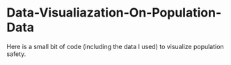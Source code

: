 # Data-Visualiazation-On-Population-Data
Here is a small bit of code (including the data I used) to visualize population safety.
